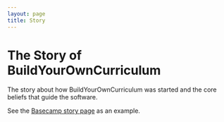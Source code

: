 ```yaml
---
layout: page
title: Story
---
```


# The Story of BuildYourOwnCurriculum

The story about how BuildYourOwnCurriculum was started and the core beliefs that guide the software.

See the [Basecamp story page](http://basecamp.com/story) as an example.